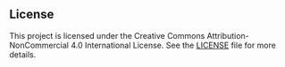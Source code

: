 ## License

This project is licensed under the Creative Commons Attribution-NonCommercial 4.0 International License. See the [LICENSE](LICENSE) file for more details.
